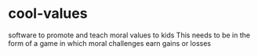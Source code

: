 # cool-values
software to promote and teach moral values to kids
This needs to be in the form of a game in which moral challenges earn gains or losses
